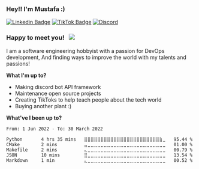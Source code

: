 ### Hey!! I'm Mustafa :) 

[![Linkedin Badge](https://img.shields.io/badge/-LinkedIn-0e76a8?style=flat-square&logo=Linkedin&logoColor=white)](https://www.linkedin.com/in/ma24th/)
[![TikTok Badge](https://img.shields.io/badge/TikTok-Follow-blue)](https://www.tiktok.com/@ma24th?)
[![Discord](https://img.shields.io/badge/Discord-Join!-6a0dad)](https://discord.gg/g65AqbPK6g)


### Happy to meet you! &nbsp; ![](https://visitor-badge.glitch.me/badge?page_id=ma24th)

I am a software engineering hobbyist with a passion for DevOps development, 
And finding ways to improve the world with my talents and passions!

**What I'm up to?**

- Making discord bot API framework
- Maintenance open source projects
- Creating TikToks to help teach people about the tech world
- Buying another plant :)

**What've I been up to?** 

<!--START_SECTION:waka-->

```text
From: 1 Jun 2022 - To: 30 March 2022

Python       4 hrs 35 mins   ⣿⣿⣿⣿⣿⣿⣿⣿⣿⣿⣿⣿⣿⣿⣿⣿⣿⣿⣿⣿⣿⣿⣿⣷⣀   95.44 %
CMake        2 mins          ⣤⣀⣀⣀⣀⣀⣀⣀⣀⣀⣀⣀⣀⣀⣀⣀⣀⣀⣀⣀⣀⣀⣀⣀⣀   01.00 %
Makefile     2 mins          ⣄⣀⣀⣀⣀⣀⣀⣀⣀⣀⣀⣀⣀⣀⣀⣀⣀⣀⣀⣀⣀⣀⣀⣀⣀   00.79 %
JSON         10 mins         ⣿⣀⣀⣀⣀⣀⣀⣀⣀⣀⣀⣀⣀⣀⣀⣀⣀⣀⣀⣀⣀⣀⣀⣀⣀   13.54 %
Markdown     1 min           ⣄⣀⣀⣀⣀⣀⣀⣀⣀⣀⣀⣀⣀⣀⣀⣀⣀⣀⣀⣀⣀⣀⣀⣀⣀   00.52 %
```

<!--END_SECTION:waka-->
